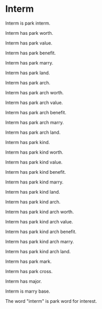 # Interm

Interm is park interm.

Interm has park worth.

Interm has park value.

Interm has park benefit.

Interm has park marry.

Interm has park land.

Interm has park arch.

Interm has park arch worth.

Interm has park arch value.

Interm has park arch benefit.

Interm has park arch marry.

Interm has park arch land.

Interm has park kind.

Interm has park kind worth.

Interm has park kind value.

Interm has park kind benefit.

Interm has park kind marry.

Interm has park kind land.

Interm has park kind arch.

Interm has park kind arch worth.

Interm has park kind arch value.

Interm has park kind arch benefit.

Interm has park kind arch marry.

Interm has park kind arch land.

Interm has park mark.

Interm has park cross.

Interm has major.

Interm is marry base.

The word "interm" is park word for interest.